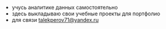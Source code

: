- учусь аналитике данных самостоятельно
- здесь выкладываю свои учебные проекты для портфолио
- для связи talekperov71@yandex.ru
<!---
darevn/darevn is a ✨ special ✨ repository because its `README.md` (this file) appears on your GitHub profile.
You can click the Preview link to take a look at your changes.
--->
